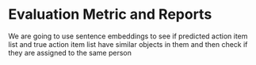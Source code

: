 # Evaluation Metric and Reports

We are going to use sentence embeddings to see if predicted action item list and true action item list have similar objects in them and then check if they are assigned to the same person